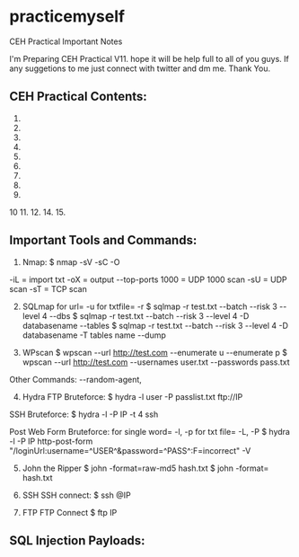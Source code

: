 # practicemyself
CEH Practical Important Notes

I'm Preparing CEH Practical V11. hope it will be help full to all of you guys. If any suggetions to me just connect with twitter and dm me. Thank You.

## CEH Practical Contents:
1.
2.
3.
4.
5.
6.
7.
8.
9.
10
11.
12.
14.
15.

## Important Tools and Commands:
1. Nmap:
  $ nmap -sV -sC -O <IP>
  
  -iL = import txt  -oX = output   --top-ports 1000 = UDP 1000 scan   -sU = UDP scan   -sT = TCP scan 
  
2. SQLmap
  for url= -u
  for txtfile= -r
  $ sqlmap -r test.txt --batch --risk 3 --level 4 --dbs
  $ sqlmap -r test.txt --batch --risk 3 --level 4 -D databasename --tables
  $ sqlmap -r test.txt --batch --risk 3 --level 4 -D databasename -T tables name --dump

3. WPscan
  $ wpscan --url http://test.com --enumerate u --enumerate p
  $ wpscan --url http://test.com --usernames user.txt --passwords pass.txt
  
  Other Commands: --random-agent, 

4. Hydra
  FTP Bruteforce:
  $ hydra -l user -P passlist.txt ftp://IP

  SSH Bruteforce:
  $ hydra -l <username> -P <full path to pass> IP -t 4 ssh

  Post Web Form Bruteforce:
  for single word= -l, -p
  for txt file= -L, -P
  $ hydra -l <username> -P <wordlist> IP http-post-form "/loginUrl:username=^USER^&password=^PASS^:F=incorrect" -V

5. John the Ripper
  $ john -format=raw-md5 hash.txt
  $ john -format=<hashformat> hash.txt
  
6. SSH
  SSH connect:
  $ ssh <username>@IP
  
7. FTP
  FTP Connect
  $ ftp IP

## SQL Injection Payloads:


